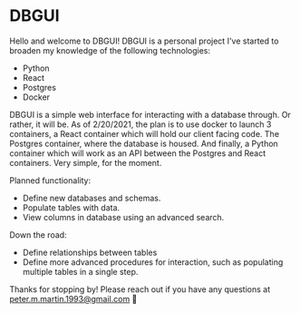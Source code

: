 # DBGUI

Hello and welcome to DBGUI! DBGUI is a personal project I've started to broaden my knowledge of the following technologies:

* Python
* React
* Postgres
* Docker

DBGUI is a simple web interface for interacting with a database through. Or rather, it will be. As of 2/20/2021, the plan is to use docker to launch 3 containers, a React container which will hold our client facing code. The Postgres container, where the database is housed. And finally, a Python container which will work as an API between the Postgres and React containers. Very simple, for the moment.

Planned functionality:

* Define new databases and schemas. 
* Populate tables with data.
* View columns in database using an advanced search.

Down the road:

* Define relationships between tables
* Define more advanced procedures for interaction, such as populating multiple tables in a single step.

Thanks for stopping by! Please reach out if you have any questions at peter.m.martin.1993@gmail.com :slightly_smiling_face: